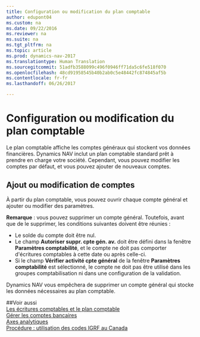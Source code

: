 ```yaml
---
title: Configuration ou modification du plan comptable
author: edupont04
ms.custom: na
ms.date: 09/22/2016
ms.reviewer: na
ms.suite: na
ms.tgt_pltfrm: na
ms.topic: article
ms.prod: dynamics-nav-2017
ms.translationtype: Human Translation
ms.sourcegitcommit: 51adfb3588099c496f0946ff71da5c6fe518f070
ms.openlocfilehash: 48cd91958545b40b2ab0c5e48442fc874845af5b
ms.contentlocale: fr-fr
ms.lasthandoff: 06/26/2017

---
```


# <a name="set-up-or-change-the-chart-of-accounts"></a>Configuration ou modification du plan comptable
Le plan comptable affiche les comptes généraux qui stockent vos données financières. Dynamics NAV inclut un plan comptable standard prêt à prendre en charge votre société.
Cependant, vous pouvez modifier les comptes par défaut, et vous pouvez ajouter de nouveaux comptes.  

## <a name="adding-or-changing-accounts"></a>Ajout ou modification de comptes
À partir du plan comptable, vous pouvez ouvrir chaque compte général et ajouter ou modifier des paramètres.

**Remarque** : vous pouvez supprimer un compte général. Toutefois, avant que de le supprimer, les conditions suivantes doivent être réunies :  
- Le solde du compte doit être nul.  
- Le champ **Autoriser suppr. cpte gén. av.** doit être défini dans la fenêtre **Paramètres comptabilité**, et le compte ne doit pas comporter d'écritures comptables à cette date ou après celle-ci.  
- Si le champ **Vérifier activité cpte général** de la fenêtre **Paramètres comptabilité** est sélectionné, le compte ne doit pas être utilisé dans les groupes comptabilisation ni dans une configuration de la validation.  

Dynamics NAV vous empêchera de supprimer un compte général qui stocke les données nécessaires au plan comptable.  

##<a name="see-also"></a>Voir aussi  
[Les écritures comptables et le plan comptable](finance-setup-general-ledger.md)  
[Gérer les comptes bancaires](bank-manage-bank-accounts.md)  
[Axes analytiques](finance-setup-dimensions.md)  
[Procédure : utilisation des codes IGRF au Canada](ca-finance-setup-work-GiFI-codes.md)

